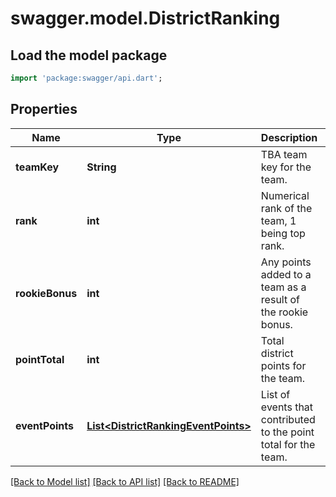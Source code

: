 # swagger.model.DistrictRanking

## Load the model package
```dart
import 'package:swagger/api.dart';
```

## Properties
Name | Type | Description | Notes
------------ | ------------- | ------------- | -------------
**teamKey** | **String** | TBA team key for the team. | [default to null]
**rank** | **int** | Numerical rank of the team, 1 being top rank. | [default to null]
**rookieBonus** | **int** | Any points added to a team as a result of the rookie bonus. | [optional] [default to null]
**pointTotal** | **int** | Total district points for the team. | [default to null]
**eventPoints** | [**List&lt;DistrictRankingEventPoints&gt;**](DistrictRankingEventPoints.md) | List of events that contributed to the point total for the team. | [optional] [default to []]

[[Back to Model list]](../README.md#documentation-for-models) [[Back to API list]](../README.md#documentation-for-api-endpoints) [[Back to README]](../README.md)


